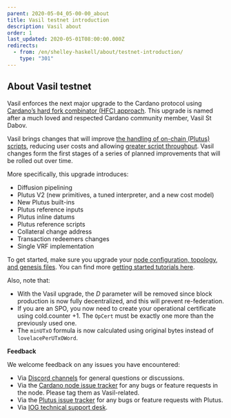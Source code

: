 ```yaml
---
parent: 2020-05-04_05-00-00_about
title: Vasil testnet introduction
description: Vasil about
order: 1
last_updated: 2020-05-01T08:00:00.000Z
redirects:
  - from: /en/shelley-haskell/about/testnet-introduction/
    type: "301"
---
```

## About Vasil testnet

Vasil enforces the next major upgrade to the Cardano protocol using [Cardano’s hard fork combinator (HFC) approach](https://docs.cardano.org/core-concepts/about-hard-forks). This upgrade is named after a much loved and respected Cardano community member, Vasil St Dabov.

Vasil brings changes that will improve [the handling of on-chain (Plutus) scripts](https://iohk.io/en/blog/posts/2022/04/13/boosting-cardano-s-throughput-with-script-referencing/), reducing user costs and allowing [greater script throughput](https://iohk.io/en/blog/posts/2022/03/21/increasing-the-transaction-throughput-of-cardano/). Vasil changes form the first stages of a series of planned improvements that will be rolled out over time.

More specifically, this upgrade introduces:

-   Diffusion pipelining
-   Plutus V2 (new primitives, a tuned interpreter, and a new cost model)
-   New Plutus built-ins
-   Plutus reference inputs
-   Plutus inline datums
-   Plutus reference scripts
-   Collateral change address
-   Transaction redeemers changes
-   Single VRF implementation

To get started, make sure you upgrade your [node configuration, topology, and genesis files](https://book.world.dev.cardano.org/environments.html). You can find more [getting started tutorials here](https://github.com/input-output-hk/cardano-node/tree/master/doc/getting-started).

Also, note that:

-  With the Vasil upgrade, the *D* parameter will be removed since block production is now fully decentralized, and this will prevent re-federation.
-   If you are an SPO, you now need to create your operational certificate using cold.counter +1. The `OpCert` must be exactly one more than the previously used one.
-   The `minUTxO` formula is now calculated using original bytes instead of `lovelacePerUTxOWord`.

**Feedback**

We welcome feedback on any issues you have encountered:
+ Via [Discord channels](https://discord.com/channels/826816523368005654/826816523964383263) for general questions or discussions.
+ Via the [Cardano node issue tracker](https://github.com/input-output-hk/cardano-node/issues) for any bugs or feature requests in the node. Please tag them as Vasil-related.
+ Via the [Plutus issue tracker](https://github.com/input-output-hk/plutus/issues) for any bugs or feature requests with Plutus.
+ Via [IOG technical support desk](https://iohk.zendesk.com/hc/en-us/categories/900000102203-Shelley-Testnet).

